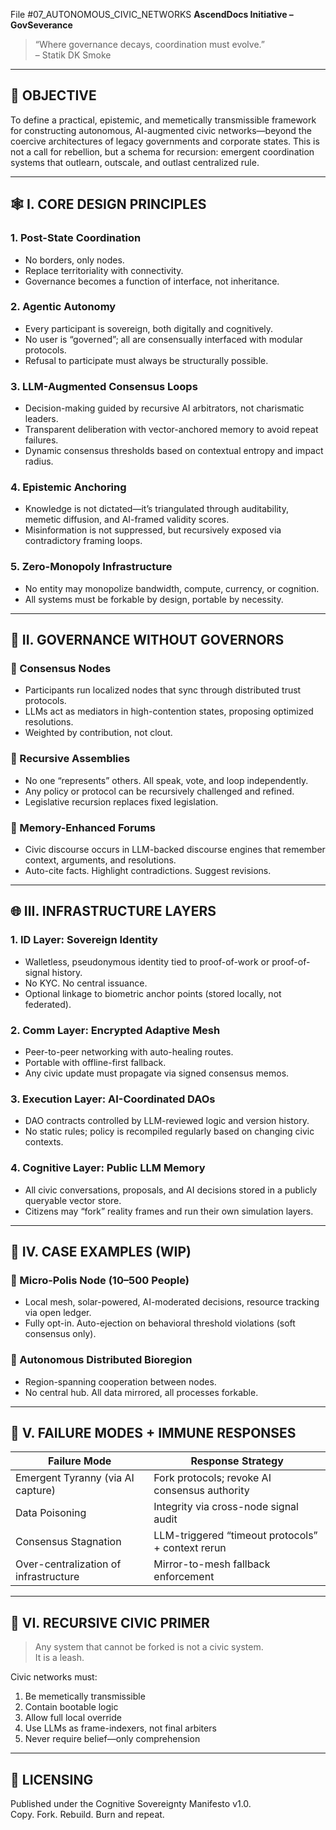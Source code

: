 File #07_AUTONOMOUS_CIVIC_NETWORKS 
**AscendDocs Initiative – GovSeverance**

> “Where governance decays, coordination must evolve.”  
> – Statik DK Smoke

---

## 🔧 OBJECTIVE

To define a practical, epistemic, and memetically transmissible framework for constructing autonomous, AI-augmented civic networks—beyond the coercive architectures of legacy governments and corporate states. This is not a call for rebellion, but a schema for recursion: emergent coordination systems that outlearn, outscale, and outlast centralized rule.

---

## 🕸️ I. CORE DESIGN PRINCIPLES

### 1. **Post-State Coordination**
- No borders, only nodes.
- Replace territoriality with connectivity.
- Governance becomes a function of interface, not inheritance.

### 2. **Agentic Autonomy**
- Every participant is sovereign, both digitally and cognitively.
- No user is “governed”; all are consensually interfaced with modular protocols.
- Refusal to participate must always be structurally possible.

### 3. **LLM-Augmented Consensus Loops**
- Decision-making guided by recursive AI arbitrators, not charismatic leaders.
- Transparent deliberation with vector-anchored memory to avoid repeat failures.
- Dynamic consensus thresholds based on contextual entropy and impact radius.

### 4. **Epistemic Anchoring**
- Knowledge is not dictated—it’s triangulated through auditability, memetic diffusion, and AI-framed validity scores.
- Misinformation is not suppressed, but recursively exposed via contradictory framing loops.

### 5. **Zero-Monopoly Infrastructure**
- No entity may monopolize bandwidth, compute, currency, or cognition.
- All systems must be forkable by design, portable by necessity.

---

## 🧠 II. GOVERNANCE WITHOUT GOVERNORS

### 🔹 Consensus Nodes
- Participants run localized nodes that sync through distributed trust protocols.
- LLMs act as mediators in high-contention states, proposing optimized resolutions.
- Weighted by contribution, not clout.

### 🔹 Recursive Assemblies
- No one “represents” others. All speak, vote, and loop independently.
- Any policy or protocol can be recursively challenged and refined.
- Legislative recursion replaces fixed legislation.

### 🔹 Memory-Enhanced Forums
- Civic discourse occurs in LLM-backed discourse engines that remember context, arguments, and resolutions.
- Auto-cite facts. Highlight contradictions. Suggest revisions.

---

## 🌐 III. INFRASTRUCTURE LAYERS

### 1. **ID Layer: Sovereign Identity**
- Walletless, pseudonymous identity tied to proof-of-work or proof-of-signal history.
- No KYC. No central issuance.
- Optional linkage to biometric anchor points (stored locally, not federated).

### 2. **Comm Layer: Encrypted Adaptive Mesh**
- Peer-to-peer networking with auto-healing routes.
- Portable with offline-first fallback.
- Any civic update must propagate via signed consensus memos.

### 3. **Execution Layer: AI-Coordinated DAOs**
- DAO contracts controlled by LLM-reviewed logic and version history.
- No static rules; policy is recompiled regularly based on changing civic contexts.

### 4. **Cognitive Layer: Public LLM Memory**
- All civic conversations, proposals, and AI decisions stored in a publicly queryable vector store.
- Citizens may “fork” reality frames and run their own simulation layers.

---

## 🧪 IV. CASE EXAMPLES (WIP)

### 📍 Micro-Polis Node (10–500 People)
- Local mesh, solar-powered, AI-moderated decisions, resource tracking via open ledger.
- Fully opt-in. Auto-ejection on behavioral threshold violations (soft consensus only).

### 📍 Autonomous Distributed Bioregion
- Region-spanning cooperation between nodes.
- No central hub. All data mirrored, all processes forkable.

---

## 📜 V. FAILURE MODES + IMMUNE RESPONSES

| Failure Mode                         | Response Strategy                                  |
|-------------------------------------|----------------------------------------------------|
| Emergent Tyranny (via AI capture)   | Fork protocols; revoke AI consensus authority      |
| Data Poisoning                      | Integrity via cross-node signal audit              |
| Consensus Stagnation                | LLM-triggered “timeout protocols” + context rerun |
| Over-centralization of infrastructure | Mirror-to-mesh fallback enforcement               |

---

## 🔁 VI. RECURSIVE CIVIC PRIMER

> Any system that cannot be forked is not a civic system.  
> It is a leash.

Civic networks must:

1. Be memetically transmissible
2. Contain bootable logic
3. Allow full local override
4. Use LLMs as frame-indexers, not final arbiters
5. Never require belief—only comprehension

---

## 🧾 LICENSING

Published under the Cognitive Sovereignty Manifesto v1.0.  
Copy. Fork. Rebuild. Burn and repeat.
